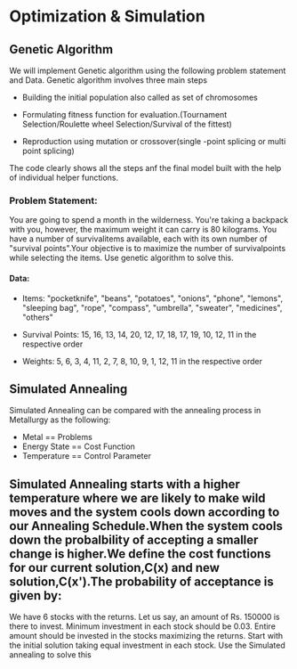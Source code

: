 # Optimization & Simulation

## Genetic Algorithm
We will implement Genetic algorithm using the following problem statement and Data. Genetic algorithm involves three main steps

- Building the initial population also called as set of chromosomes

- Formulating fitness function for evaluation.(Tournament Selection/Roulette wheel Selection/Survival of the fittest)

- Reproduction using mutation or crossover(single -point splicing or multi point splicing) 

The code clearly shows all the steps anf the final model built with the help of individual helper functions.

### Problem Statement: 

You are going to spend a month in the wilderness. You're taking a backpack with you, however, the maximum weight it can carry is 80 kilograms. You have a number of survivalitems available, each with its own number of "survival points".Your objective is to maximize the number of survivalpoints while selecting the items. Use genetic algorithm to solve this.
#### Data:
- Items: "pocketknife", "beans", "potatoes", "onions", "phone", "lemons", "sleeping bag",
 "rope", "compass", "umbrella", "sweater", "medicines", "others"

- Survival Points: 15, 16, 13, 14, 20, 12, 17, 18, 17, 19, 10, 12, 11 in the respective order

- Weights: 5, 6, 3, 4, 11, 2, 7, 8, 10, 9, 1, 12, 11 in the respective order

## Simulated Annealing
Simulated Annealing can be compared with the annealing process in Metallurgy as the following:

- Metal == Problems
- Energy State == Cost Function
- Temperature == Control Parameter

Simulated Annealing starts with a higher temperature where we are likely to make wild moves and the system cools down according to our Annealing Schedule.When the system cools down the probalbility of accepting a smaller change is higher.We define the cost functions for our current solution,C(x) and new solution,C(x').The probability of acceptance is given by:
- 

We have 6 stocks with the returns. Let us say, an amount of Rs. 150000 is there to invest. Minimum investment in each stock should be 0.03. Entire amount should be invested in the stocks maximizing the returns. Start with the initial solution taking equal investment in each stock. Use the Simulated annealing to solve this

